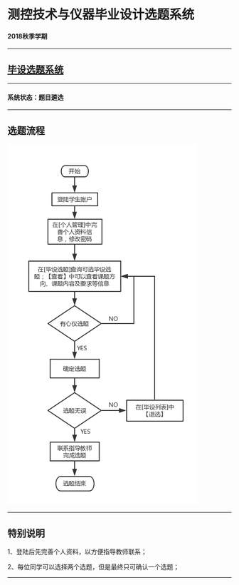 # 测控技术与仪器毕业设计选题系统

#### 2018秋季学期

---

## [毕设选题系统](https://bs.liuchaos.cn/)

---

#### 系统状态：题目遴选

---
## 选题流程

![选题流程](images/Cflow.jpg)

---

## 特别说明

1、登陆后先完善个人资料，以方便指导教师联系；

2、每位同学可以选择两个选题，但是最终只可确认一个选题；

---

